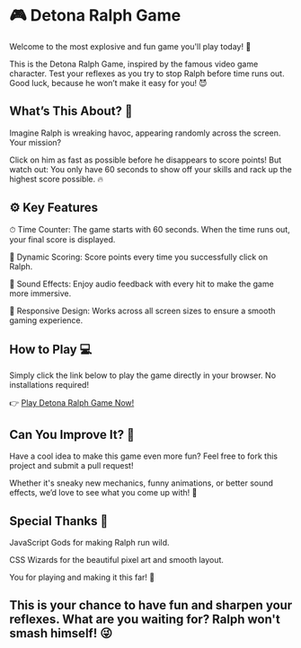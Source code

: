 # 🎮 Detona Ralph Game
Welcome to the most explosive and fun game you'll play today! 🎉

This is the Detona Ralph Game, inspired by the famous video game character. Test your reflexes as you try to stop Ralph before time runs out. Good luck, because he won’t make it easy for you! 😈

## What’s This About? 🤔
Imagine Ralph is wreaking havoc, appearing randomly across the screen. Your mission?

Click on him as fast as possible before he disappears to score points! But watch out: You only have 60 seconds to show off your skills and rack up the highest score possible. 🔥

## ⚙️ Key Features
⏱ Time Counter: The game starts with 60 seconds. When the time runs out, your final score is displayed.

🎯 Dynamic Scoring: Score points every time you successfully click on Ralph.

🎵 Sound Effects: Enjoy audio feedback with every hit to make the game more immersive.

📱 Responsive Design: Works across all screen sizes to ensure a smooth gaming experience.

## How to Play 💻
Simply click the link below to play the game directly in your browser. No installations required!

👉 [Play Detona Ralph Game Now!](https://detonaplay.netlify.app/)

## Can You Improve It? 🔧
Have a cool idea to make this game even more fun? Feel free to fork this project and submit a pull request!

Whether it's sneaky new mechanics, funny animations, or better sound effects, we’d love to see what you come up with! 🚀

## Special Thanks 💌
JavaScript Gods for making Ralph run wild.

CSS Wizards for the beautiful pixel art and smooth layout.

You for playing and making it this far! 🙏

## This is your chance to have fun and sharpen your reflexes. What are you waiting for? Ralph won't smash himself! 😜
